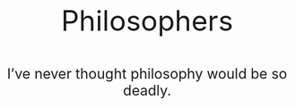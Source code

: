 <p style="text-align: center; font-size: 50px;"> Philosophers </p>
<p style="text-align: center; font-size: 25px;"> I’ve never thought philosophy would be so deadly. </p>